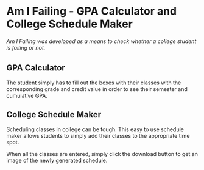 # Am I Failing - GPA Calculator and College Schedule Maker

###### Am I Failing was developed as a means to check whether a college student is failing or not. 

## GPA Calculator
The student simply has to fill out the boxes with their classes with the corresponding grade and credit value in order to see their semester and cumulative GPA.

## College Schedule Maker
Scheduling classes in college can be tough. This easy to use schedule maker allows students to simply add their classes to the appropriate time spot.

When all the classes are entered, simply click the download button to get an image of the newly generated schedule.
